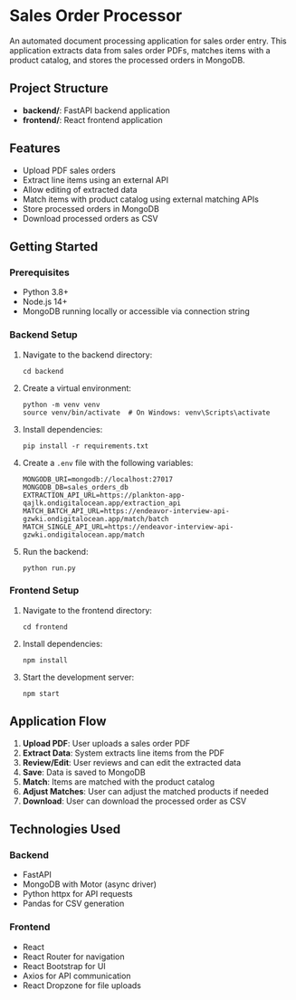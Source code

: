 # Sales Order Processor

An automated document processing application for sales order entry. This application extracts data from sales order PDFs, matches items with a product catalog, and stores the processed orders in MongoDB.

## Project Structure

- **backend/**: FastAPI backend application
- **frontend/**: React frontend application

## Features

- Upload PDF sales orders
- Extract line items using an external API
- Allow editing of extracted data
- Match items with product catalog using external matching APIs
- Store processed orders in MongoDB
- Download processed orders as CSV

## Getting Started

### Prerequisites

- Python 3.8+
- Node.js 14+
- MongoDB running locally or accessible via connection string

### Backend Setup

1. Navigate to the backend directory:
   ```
   cd backend
   ```

2. Create a virtual environment:
   ```
   python -m venv venv
   source venv/bin/activate  # On Windows: venv\Scripts\activate
   ```

3. Install dependencies:
   ```
   pip install -r requirements.txt
   ```

4. Create a `.env` file with the following variables:
   ```
   MONGODB_URI=mongodb://localhost:27017
   MONGODB_DB=sales_orders_db
   EXTRACTION_API_URL=https://plankton-app-qajlk.ondigitalocean.app/extraction_api
   MATCH_BATCH_API_URL=https://endeavor-interview-api-gzwki.ondigitalocean.app/match/batch
   MATCH_SINGLE_API_URL=https://endeavor-interview-api-gzwki.ondigitalocean.app/match
   ```

5. Run the backend:
   ```
   python run.py
   ```

### Frontend Setup

1. Navigate to the frontend directory:
   ```
   cd frontend
   ```

2. Install dependencies:
   ```
   npm install
   ```

3. Start the development server:
   ```
   npm start
   ```

## Application Flow

1. **Upload PDF**: User uploads a sales order PDF
2. **Extract Data**: System extracts line items from the PDF
3. **Review/Edit**: User reviews and can edit the extracted data
4. **Save**: Data is saved to MongoDB
5. **Match**: Items are matched with the product catalog
6. **Adjust Matches**: User can adjust the matched products if needed
7. **Download**: User can download the processed order as CSV

## Technologies Used

### Backend
- FastAPI
- MongoDB with Motor (async driver)
- Python httpx for API requests
- Pandas for CSV generation

### Frontend
- React
- React Router for navigation
- React Bootstrap for UI
- Axios for API communication
- React Dropzone for file uploads 